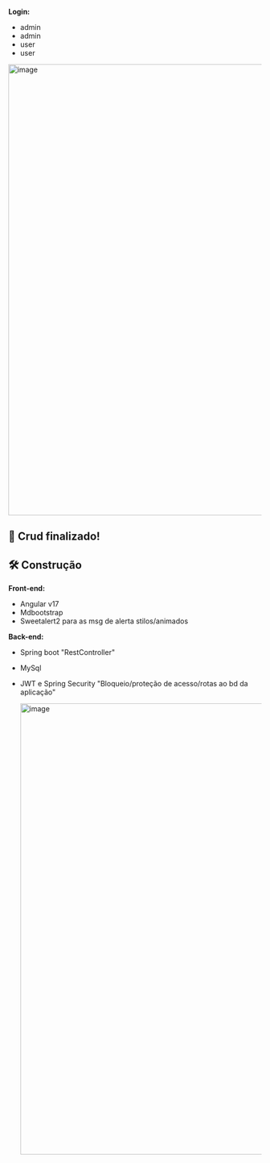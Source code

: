 


**Login:** 
- admin 
- admin
- user
- user

<img width="1677" height="895" alt="image" src="https://github.com/user-attachments/assets/6b24080a-7841-4efd-96e3-f0c47eda2e29" />

## 🚀 Crud finalizado!

## 🛠 Construção

**Front-end:**
- Angular v17
- Mdbootstrap
- Sweetalert2 para as msg de alerta stilos/animados
  
**Back-end:**
- Spring boot "RestController"
- MySql
- JWT e Spring Security "Bloqueio/proteção de acesso/rotas ao bd da aplicação"

  <img width="1677" height="895" alt="image" src="[https://github.com/user-attachments/assets/6b24080a-7841-4efd-96e3-f0c47eda2e29](https://github.com/user-attachments/assets/5ebc95dd-16e9-4fcb-ba0d-5515b7b52410)" />

